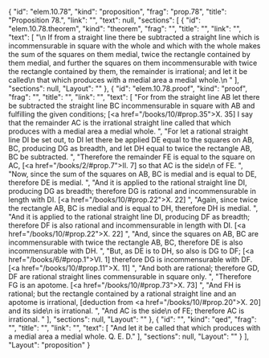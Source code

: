 {
  "id": "elem.10.78",
  "kind": "proposition",
  "frag": "prop.78",
  "title": "Proposition 78.",
  "link": "",
  "text": null,
  "sections": [
    {
      "id": "elem.10.78.theorem",
      "kind": "theorem",
      "frag": "",
      "title": "",
      "link": "",
      "text": [
        "\n       If from a straight line there be subtracted a straight line which is incommensurable in square with the whole and which with the whole makes the sum of the squares on them medial, twice the rectangle contained by them medial, and further the squares on them incommensurable with twice the rectangle contained by them, the remainder is irrational; and let it be called\n       that which produces with a medial area a medial whole.\n      "
      ],
      "sections": null,
      "Layout": ""
    },
    {
      "id": "elem.10.78.proof",
      "kind": "proof",
      "frag": "",
      "title": "",
      "link": "",
      "text": [
        "For from the straight line AB let there be subtracted the straight line BC incommensurable in square with AB and fulfilling the given conditions; [<a href=\"/books/10/#prop.35\">X. 35</a>]  I say that the remainder AC is the irrational straight line called that which produces with a medial area a medial whole. ",
        "For let a rational straight line DI be set out, to DI let there be applied DE equal to the squares on AB, BC, producing DG as breadth, and let DH equal to twice the rectangle AB, BC be subtracted. ",
        "Therefore the remainder FE is equal to the square on AC, [<a href=\"/books/2/#prop.7\">II. 7</a>] so that AC is the <quote>side</quote>\n of FE. ",
        "Now, since the sum of the squares on AB, BC is medial and is equal to DE, therefore DE is medial. ",
        "And it is applied to the rational straight line DI, producing DG as breadth; therefore DG is rational and incommensurable in length with DI. [<a href=\"/books/10/#prop.22\">X. 22</a>] ",
        "Again, since twice the rectangle AB, BC is medial and is equal to DH, therefore DH is medial. ",
        "And it is applied to the rational straight line DI, producing DF as breadth; therefore DF is also rational and incommensurable in length with DI. [<a href=\"/books/10/#prop.22\">X. 22</a>] ",
        "And, since the squares on AB, BC are incommensurable with twice the rectangle AB, BC, therefore DE is also incommensurable with DH. ",
        "But, as DE is to DH, so also is DG to DF; [<a href=\"/books/6/#prop.1\">VI. 1</a>] therefore DG is incommensurable with DF. [<a href=\"/books/10/#prop.11\">X. 11</a>] ",
        "And both are rational; therefore GD, DF are rational straight lines commensurable in square only. ",
        "Therefore FG is an apotome. [<a href=\"/books/10/#prop.73\">X. 73</a>] ",
        "And FH is rational; but the rectangle contained by a rational straight line and an apotome is irrational, [deduction from <a href=\"/books/10/#prop.20\">X. 20</a>] and its <quote>side</quote>\n is irrational. ",
        "And AC is the <quote>side</quote>\n of FE; therefore AC is irrational. "
      ],
      "sections": null,
      "Layout": ""
    },
    {
      "id": "",
      "kind": "qed",
      "frag": "",
      "title": "",
      "link": "",
      "text": [
        "And let it be called that which produces with a medial area a medial whole. Q. E. D."
      ],
      "sections": null,
      "Layout": ""
    }
  ],
  "Layout": "proposition"
}
